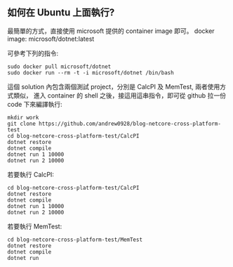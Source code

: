 
## 如何在 Ubuntu 上面執行? 

最簡單的方式，直接使用 microsoft 提供的 container image 即可。
docker image: microsoft/dotnet:latest

可參考下列的指令:

```
sudo docker pull microsoft/dotnet
sudo docker run --rm -t -i microsoft/dotnet /bin/bash
```

這個 solution 內包含兩個測試 project，分別是 CalcPI 及 MemTest, 兩者使用方式類似，
進入 container 的 shell  之後，接這用這串指令，即可從 github 拉一份 code 下來編譯執行:

```
mkdir work
git clone https://github.com/andrew0928/blog-netcore-cross-platform-test
cd blog-netcore-cross-platform-test/CalcPI
dotnet restore 
dotnet compile 
dotnet run 1 10000
dotnet run 2 10000
```

若要執行 CalcPI:
```
cd blog-netcore-cross-platform-test/CalcPI
dotnet restore 
dotnet compile 
dotnet run 1 10000
dotnet run 2 10000
```

若要執行 MemTest:
```
cd blog-netcore-cross-platform-test/MemTest
dotnet restore 
dotnet compile 
dotnet run
```


